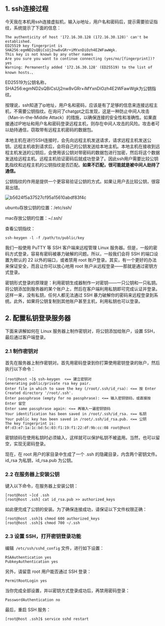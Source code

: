 ## 1. ssh连接过程

今天我在本机用ssh连接虚拟机，输入ip地址，用户名和密码后，提示需要验证指纹，系统提示了下面的信息：

```
The authenticity of host '172.16.30.128 (172.16.30.128)' can't be established.
ED25519 key fingerprint is SHA256:egmND2sQBiCsUj2nw8vGRr+iMYxnDiOzh4E2WFawWgk.
This key is not known by any other names
Are you sure you want to continue connecting (yes/no/[fingerprint])? yes
Warning: Permanently added '172.16.30.128' (ED25519) to the list of known hosts.、
```

ED25519为公钥名称，SHA256:egmND2sQBiCsUj2nw8vGRr+iMYxnDiOzh4E2WFawWgk为公钥指纹。

按理说，ssh知道了ip地址，用户名和密码，应该是有了足够的信息来连接远程主机，不需要公钥指纹。在询问了chatgpt之后发现，这是一种防止中间人攻击（Man-in-the-Middle Attack）的措施，以确保连接的安全性和准确性。如果直接通过IP地址和用户名和密码登录远程主机，则存在中间人攻击的风险。攻击者可以劫持通信，窃取带有远程主机密码的数据包。

本地主机在进行SSH连接时，会先向远程主机发送请求，请求远程主机发送公钥。远程主机收到请求后，会将自己的公钥发送给本地主机。本地主机在接收到远程主机发送的公钥后，会使用该公钥对带密码的数据包进行加密，然后将这个数据发送给远程主机。远程主机验证密码后就成功登录了。因此ssh用户需要比较公钥匙指纹和远程主机的公钥指纹是否匹配。**如果不匹配，很可能就是被中间人劫持了通信。**

公钥指纹的作用是提供一个更容易验证公钥的方式。如果让用户去比较公钥，很容易出错。



![b5624f5a37527cf95a15610abdf83f4c](../images/b5624f5a37527cf95a15610abdf83f4c.png)



ubuntu存放公钥的位置：/etc/ssh/

mac存放公钥的位置：~/.ssh/

查看公钥指纹：

``` 
ssh-keygen -l -f /path/to/public/key
```



我们一般使用 PuTTY 等 SSH 客户端来远程管理 Linux 服务器。但是，一般的密码方式登录，容易有密码被暴力破解的问题。所以，一般我们会将 SSH 的端口设置为默认的 22 以外的端口，或者禁用 root 账户登录。其实，有一个更好的办法来保证安全，而且让你可以放心地用 root 账户从远程登录——那就是通过密钥方式登录。

密钥形式登录的原理是：利用密钥生成器制作一对密钥——一只公钥和一只私钥。将公钥添加到服务器的某个账户上，然后在客户端利用私钥即可完成认证并登录。这样一来，没有私钥，任何人都无法通过 SSH 暴力破解你的密码来远程登录到系统。此外，如果将公钥复制到其他账户甚至主机，利用私钥也可以登录。



## 2. 配置私钥登录服务器

下面来讲解如何在 Linux 服务器上制作密钥对，将公钥添加给账户，设置 SSH，最后通过客户端登录。

### 2.1 制作密钥对
首先在服务器上制作密钥对。首先用密码登录到你打算使用密钥登录的账户，然后执行以下命令：

```
[root@host ~]$ ssh-keygen  <== 建立密钥对
Generating public/private rsa key pair.
Enter file in which to save the key (/root/.ssh/id_rsa): <== 按 Enter
Created directory '/root/.ssh'.
Enter passphrase (empty for no passphrase): <== 输入密钥锁码，或直接按 Enter 留空
Enter same passphrase again: <== 再输入一遍密钥锁码
Your identification has been saved in /root/.ssh/id_rsa. <== 私钥
Your public key has been saved in /root/.ssh/id_rsa.pub. <== 公钥
The key fingerprint is:
0f:d3:e7:1a:1c:bd:5c:03:f1:19:f1:22:df:9b:cc:08 root@host
```

密钥锁码在使用私钥时必须输入，这样就可以保护私钥不被盗用。当然，也可以留空，实现无密码登录。

现在，在 root 用户的家目录中生成了一个 .ssh 的隐藏目录，内含两个密钥文件。id_rsa 为私钥，id_rsa.pub 为公钥。



### 2.2 在服务器上安装公钥

键入以下命令，在服务器上安装公钥：

```
[root@host ~]cd .ssh
[root@host .ssh] cat id_rsa.pub >> authorized_keys
```


如此便完成了公钥的安装。为了确保连接成功，请保证以下文件权限正确：

```
[root@host .ssh]$ chmod 600 authorized_keys
[root@host .ssh]$ chmod 700 ~/.ssh
```



###  2.3 设置 SSH，打开密钥登录功能

编辑` /etc/ssh/sshd_config` 文件，进行如下设置：

```
RSAAuthentication yes
PubkeyAuthentication yes
```


另外，请留意 root 用户能否通过 SSH 登录：

```
PermitRootLogin yes
```


当你完成全部设置，并以密钥方式登录成功后，再禁用密码登录：

```
PasswordAuthentication no
```

最后，重启 SSH 服务：

```
[root@host .ssh]$ service sshd restart
```

